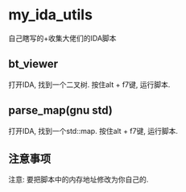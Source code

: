# my_ida_utils

自己瞎写的+收集大佬们的IDA脚本

## bt_viewer
打开IDA, 找到一个二叉树.
按住alt + f7键, 运行脚本.

## parse_map(gnu std)
打开IDA, 找到一个std::map.
按住alt + f7键, 运行脚本.

## 注意事项
注意: 要把脚本中的内存地址修改为你自己的. 